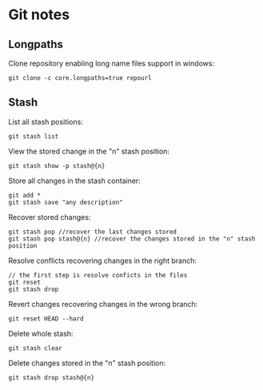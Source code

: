 # Git notes

## Longpaths
Clone repository enabling long name files support in windows:

```
git clone -c core.longpaths=true repourl
```

## Stash
List all stash positions:

```
git stash list
```

View the stored change in the "n" stash position:

```
git stash show -p stash@{n}
```

Store all changes in the stash container:

```
git add *
git stash save "any description"
```

Recover stored changes:

```
git stash pop //recover the last changes stored
git stash pop stash@{n} //recover the changes stored in the "n" stash position 
```

Resolve conflicts recovering changes in the right branch:

```
// the first step is resolve conficts in the files
git reset
git stash drop
```

Revert changes recovering changes in the wrong branch:

```
git reset HEAD --hard
```

Delete whole stash:

```
git stash clear
```

Delete changes stored in the "n" stash position:

```
git stash drop stash@{n}
```
